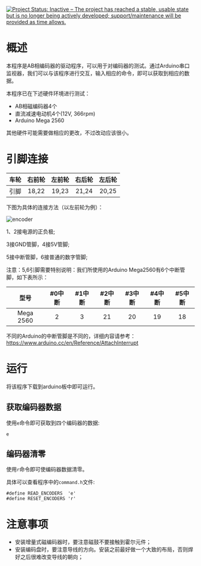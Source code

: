 [![Project Status: Inactive – The project has reached a stable, usable state but is no longer being actively developed; support/maintenance will be provided as time allows.](http://www.repostatus.org/badges/latest/inactive.svg)](http://www.repostatus.org/#inactive)

# 概述

本程序是AB相编码器的驱动程序，可以用于对编码器的测试。通过Arduino串口监视器，我们可以与该程序进行交互，输入相应的命令，即可以获取到相应的数据。

本程序已在下述硬件环境进行测试：

- AB相磁编码器4个
- 直流减速电动机4个(12V, 366rpm)
- Arduino Mega 2560

其他硬件可能需要做相应的更改，不过改动应该很小。

# 引脚连接

|   车轮  | 右前轮     | 左前轮     | 右后轮   | 左后轮  |   
| :-------------: | :-------------: | :-------------: | :-------------: |  :-------------: |
|   引脚 | 18,22     | 19,23    | 21,24  | 20,25  |    

下图为具体的连接方法（以左前轮为例）：

![encoder](https://github.com/Saturn-robot/Encoder_driver/blob/master/Test_Encoders/circuit_diagram/FIT0403_encoder.png)

1、2接电源的正负极;

3接GND管脚，4接5V管脚;

5接中断管脚，6接普通的数字管脚;

注意：5,6引脚需要特别说明：我们所使用的Arduino Mega2560有6个中断管脚，如下表所示：


| 型号 | #0中断 | #1中断 | #2中断 | #3中断 | #4中断 | #5中断 |    
| :-------------: | :-------------: | :-------------: | :-------------: |  :-------------: | :-------------: |  :-------------: |
| Mega 2560 | 2 | 3 | 21 |  20 | 19 | 18 |    

不同的Arduino的中断管脚是不同的，详细内容请参考：<https://www.arduino.cc/en/Reference/AttachInterrupt>

# 运行

将该程序下载到arduino板中即可运行。

## 获取编码器数据

使用`e`命令即可获取到四个编码器的数据:

    e

## 编码器清零

使用`r`命令即可使编码器数据清零。

具体可以查看程序中的`command.h`文件:

```
#define READ_ENCODERS  'e'
#define RESET_ENCODERS 'r'
```

# 注意事项

- 安装增量式磁编码器时，要注意磁鼓不要接触到霍尔元件；
- 安装编码盘时，要注意导线的方向。安装之前最好做一个大致的布局，否则焊好之后很难改变导线的朝向；
